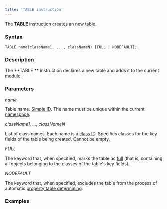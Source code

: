 ```yaml
---
title: 'TABLE instruction'
---
```


The **TABLE** instruction creates an new [table](Tables.md).

### Syntax

    TABLE name(className1, ..., classNameN) [FULL | NODEFAULT];

### Description

The **TABLE ** instruction declares a new table and adds it to the current [module](Modules.md). 

  

### Parameters

*name*

Table name. [Simple ID](IDs.md#id-broken). The name must be unique within the current [namespace](Naming.md#namespaces).

*className1, ..., classNameN*

List of class names. Each name is a [class ID](IDs.md#classname-broken). Specifies classes for the key fields of the table being created. Cannot be empty,

*FULL*

The keyword that, when specified, marks the table as [full](Tables.md#full-tables) (that is, containing all objects belonging to the classes of the table's key fields).  

*NODEFAULT*

The keyword that, when specified, excludes the table from the process of automatic [property table determining](Tables.md#property-table-determining).

### Examples



  
